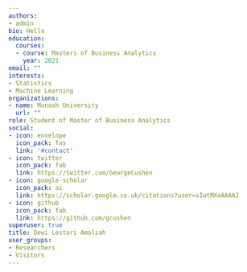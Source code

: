 ```yaml
---
authors:
- admin
bio: Hello
education:
  courses:
  - course: Masters of Business Analytics
    year: 2021
email: ""
interests:
- Statistics
- Machine Learning
organizations:
- name: Monash University
  url: ""
role: Student of Master of Business Analytics
social:
- icon: envelope
  icon_pack: fas
  link: '#contact'
- icon: twitter
  icon_pack: fab
  link: https://twitter.com/GeorgeCushen
- icon: google-scholar
  icon_pack: ai
  link: https://scholar.google.co.uk/citations?user=sIwtMXoAAAAJ
- icon: github
  icon_pack: fab
  link: https://github.com/gcushen
superuser: true
title: Dewi Lestari Amaliah
user_groups:
- Researchers
- Visitors
---
```



